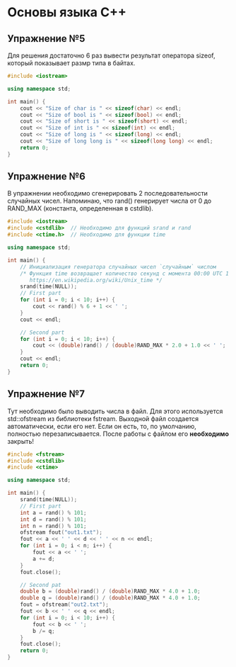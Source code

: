 # Основы языка C++
## Упражнение №5
Для решения достаточно 6 раз вывести результат оператора sizeof, который показывает размр типа в байтах.

```cpp
#include <iostream>

using namespace std;

int main() {
    cout << "Size of char is " << sizeof(char) << endl;
    cout << "Size of bool is " << sizeof(bool) << endl;
    cout << "Size of short is " << sizeof(short) << endl;
    cout << "Size of int is " << sizeof(int) << endl;
    cout << "Size of long is " << sizeof(long) << endl;
    cout << "Size of long long is " << sizeof(long long) << endl;
    return 0;
}
```

## Упражнение №6 
В упражнении необходимо сгенерировать 2 последовательности случайных чисел. Напоминаю, что rand() генерирует числа от 0 до RAND_MAX (константа, определенная в cstdlib).

```cpp
#include <iostream>
#include <cstdlib>  // Необходимо для функций srand и rand
#include <ctime.h>  // Необходимо для функции time

using namespace std;

int main() {
    // Инициализация генератора случайных чисел `случайным` числом
    /* Функция time возвращает количество секунд с момента 00:00 UTC 1 января 1970
       https://en.wikipedia.org/wiki/Unix_time */
    srand(time(NULL));
    // First part
    for (int i = 0; i < 10; i++) {
        cout << rand() % 6 + 1 << ' ';
    }
    cout << endl;

    // Second part
    for (int i = 0; i < 10; i++) {
        cout << (double)rand() / (double)RAND_MAX * 2.0 + 1.0 << ' ';
    }
    cout << endl;
    return 0;
}
```

## Упражнение №7
Тут необходимо было выводить числа в файл. Для этого используется std::ofstream из библиотеки fstream. Выходной файл создается автоматически, если его нет. Если он есть, то, по умолчанию, полностью перезаписывается. После работы с файлом его **необходимо** закрыть!

```cpp
#include <fstream>
#include <cstdlib>
#include <ctime>

using namespace std;

int main() {
    srand(time(NULL));
    // First part
    int a = rand() % 101;
    int d = rand() % 101;
    int n = rand() % 101;
    ofstream fout("out1.txt");
    fout << a << ' ' << d << ' ' << n << endl;
    for (int i = 0; i < n; i++) {
        fout << a << ' ';
        a += d;
    }
    fout.close();

    // Second pat
    double b = (double)rand() / (double)RAND_MAX * 4.0 + 1.0;
    double q = (double)rand() / (double)RAND_MAX * 4.0 + 1.0;
    fout = ofstream("out2.txt");
    fout << b << ' ' << q << endl;
    for (int i = 0; i < 10; i++) {
        fout << b << ' ';
        b /= q;
    }
    fout.close();
    return 0;
}
```